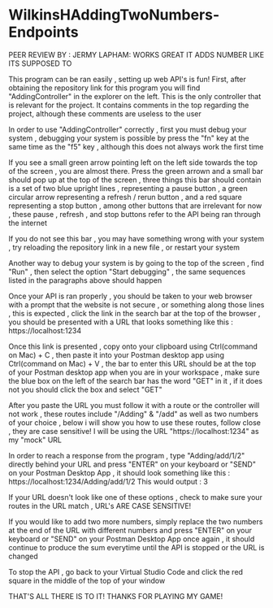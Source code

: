 # WilkinsHAddingTwoNumbers-Endpoints

PEER REVIEW BY : JERMY LAPHAM: WORKS GREAT IT ADDS NUMBER LIKE ITS SUPPOSED TO

This program can be ran easily , setting up web API's is fun! First, after obtaining the repository link for this program you will find "AddingController" in the explorer on the left. This is the only controller that is relevant for the project. It contains comments in the top regarding the project, although these comments are useless to the user

In order to use "AddingController" correctly , first you must debug your system , debugging your system is possible by press the "fn" key at the same time as the "f5" key , although this does not always work the first time

If you see a small green arrow pointing left on the left side towards the top of the screen , you are almost there. Press the green arrown and a small bar should pop up at the top of the screen , three things this bar should contain is a set of two blue upright lines , representing a pause button , a green circular arrow representing a refresh / rerun button , and a red square representing a stop button , among other buttons that are irrelevant for now , these pause , refresh , and stop buttons refer to the API being ran through the internet

If you do not see this bar , you may have something wrong with your system , try reloading the repository link in a new file , or restart your system

Another way to debug your system is by going to the top of the screen , find "Run" , then select the option "Start debugging" , the same sequences listed in the paragraphs above should happen

Once your API is ran properly , you should be taken to your web browser with a prompt that the website is not secure , or something along those lines , this is expected , click the link in the search bar at the top of the browser , you should be presented with a URL that looks something like this : https://localhost:1234

Once this link is presented , copy onto your clipboard using Ctrl(command on Mac) + C , then paste it into your Postman desktop app using Ctrl(command on Mac) + V , the bar to enter this URL should be at the top of your Postman desktop app when you are in your workspace , make sure the blue box on the left of the search bar has the word "GET" in it , if it does not you should click the box and select "GET"

After you paste the URL you must follow it with a route or the controller will not work , these routes include "/Adding" & "/add" as well as two numbers of your choice , below i will show you how to use these routes, follow close , they are case sensitive! I will be using the URL "https://localhost:1234" as my "mock" URL

In order to reach a response from the program , type "Adding/add/1/2" directly behind your URL and press "ENTER" on your keyboard or "SEND" on your Postman Desktop App , it should look something like this : https://localhost:1234/Adding/add/1/2
This would output : 3

If your URL doesn't look like one of these options , check to make sure your routes in the URL match , URL's ARE CASE SENSITIVE!

If you would like to add two more numbers, simply replace the two numbers at the end of the URL with different numbers and press "ENTER" on your keyboard or "SEND" on your Postman Desktop App once again , it should continue to produce the sum everytime until the API is stopped or the URL is changed

To stop the API , go back to your Virtual Studio Code and click the red square in the middle of the top of your window

THAT'S ALL THERE IS TO IT! THANKS FOR PLAYING MY GAME!
